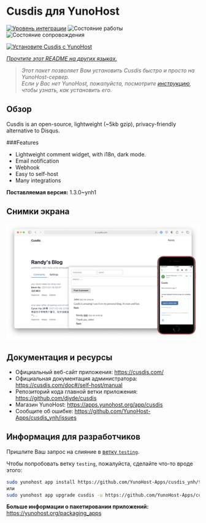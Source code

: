 <!--
Важно: этот README был автоматически сгенерирован <https://github.com/YunoHost/apps/tree/master/tools/readme_generator>
Он НЕ ДОЛЖЕН редактироваться вручную.
-->

# Cusdis для YunoHost

[![Уровень интеграции](https://dash.yunohost.org/integration/cusdis.svg)](https://ci-apps.yunohost.org/ci/apps/cusdis/) ![Состояние работы](https://ci-apps.yunohost.org/ci/badges/cusdis.status.svg) ![Состояние сопровождения](https://ci-apps.yunohost.org/ci/badges/cusdis.maintain.svg)

[![Установите Cusdis с YunoHost](https://install-app.yunohost.org/install-with-yunohost.svg)](https://install-app.yunohost.org/?app=cusdis)

*[Прочтите этот README на других языках.](./ALL_README.md)*

> *Этот пакет позволяет Вам установить Cusdis быстро и просто на YunoHost-сервер.*  
> *Если у Вас нет YunoHost, пожалуйста, посмотрите [инструкцию](https://yunohost.org/install), чтобы узнать, как установить его.*

## Обзор

Cusdis is an open-source, lightweight (~5kb gzip), privacy-friendly alternative to Disqus.

###Features

- Lightweight comment widget, with i18n, dark mode.
- Email notification
- Webhook
- Easy to self-host
- Many integrations


**Поставляемая версия:** 1.3.0~ynh1

## Снимки экрана

![Снимок экрана Cusdis](./doc/screenshots/screenshot.png)

## Документация и ресурсы

- Официальный веб-сайт приложения: <https://cusdis.com/>
- Официальная документация администратора: <https://cusdis.com/doc#/self-host/manual>
- Репозиторий кода главной ветки приложения: <https://github.com/djyde/cusdis>
- Магазин YunoHost: <https://apps.yunohost.org/app/cusdis>
- Сообщите об ошибке: <https://github.com/YunoHost-Apps/cusdis_ynh/issues>

## Информация для разработчиков

Пришлите Ваш запрос на слияние в [ветку `testing`](https://github.com/YunoHost-Apps/cusdis_ynh/tree/testing).

Чтобы попробовать ветку `testing`, пожалуйста, сделайте что-то вроде этого:

```bash
sudo yunohost app install https://github.com/YunoHost-Apps/cusdis_ynh/tree/testing --debug
или
sudo yunohost app upgrade cusdis -u https://github.com/YunoHost-Apps/cusdis_ynh/tree/testing --debug
```

**Больше информации о пакетировании приложений:** <https://yunohost.org/packaging_apps>
